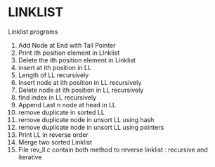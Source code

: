 # LINKLIST
Linklist programs
1) Add Node at End with Tail Pointer
2) Print ith position element in LInklist
3) Delete the ith position element in Linklist
4) insert at ith position in LL
5) Length of LL recursively
6) Insert node at ith position in LL recursively
7) Delete node at ith position in LL recursively
8) find index in LL recursively
9) Append Last n node at head in LL
10) remove duplicate in sorted LL
11) remove duplicate node in unsort LL using hash
12) remove duplicate node in unsort LL using pointers
13) Print LL in reverse order
14) Merge two sorted Linklist
15) File rev_ll.c contain both method to reverse linklist : recursive and iterative 
